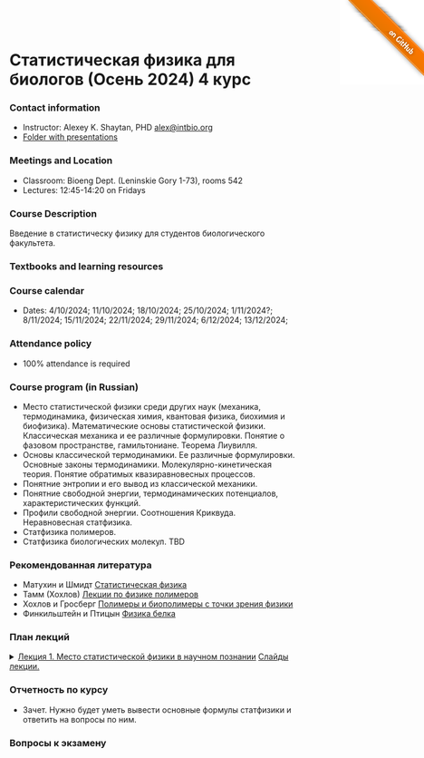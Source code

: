 <a href="https://github.com/intbio/statphys_2024/blob/main/index.md"><img style="position: absolute; top: 0; right: 0; border: 0;" src="gitimg.png" alt="To GitHub"></a>
# Статистическая физика для биологов (Осень 2024) 4 курс 

### Contact information
- Instructor: Alexey K. Shaytan, PHD alex@intbio.org
- [Folder with presentations]()

### Meetings and Location
- Classroom: Bioeng Dept. (Leninskie Gory 1-73), rooms 542
- Lectures: 12:45-14:20 on Fridays


### Course Description
Введение в статистическу физику для студентов биологического факультета. 
 
### Textbooks and learning resources

### Course calendar
- Dates: 4/10/2024; 11/10/2024; 18/10/2024; 25/10/2024; 1/11/2024?; 8/11/2024; 15/11/2024; 22/11/2024; 29/11/2024; 6/12/2024; 13/12/2024;

### Attendance policy
- 100% attendance is required



### Course program (in Russian)

- Место статистической физики среди других наук (механика, термодинамика, физическая химия, квантовая физика, биохимия и биофизика). Математические основы статистической физики. Классическая механика и ее различные формулировки. Понятие о фазовом пространстве, гамильтониане. Теорема Лиувилля.
- Основы классической термодинамики. Ее различные формулировки. Основные законы термодинамики. Молекулярно-кинетическая теория. Понятие обратимых квазиравновесных процессов.
- Понятние энтропии и его вывод из классической механики.
- Понятние свободной энергии, термодинамических потенциалов, характеристических функций.
- Профили свободной энергии. Соотношения Криквуда. Неравновесная статфизика.
- Статфизика полимеров.
- Статфизика биологических молекул.
TBD

### Рекомендованная литература
- Матухин и Шмидт [Статистическая физика](https://lib.kgeu.ru/irbis64r_15/scan/188эл.pdf)
- Тамм (Хохлов) [Лекции по физике полимеров](https://teach-in.ru/file/synopsis/pdf/polymer-physics-M.pdf)
- Хохлов и Гросберг [Полимеры и биополимеры с точки зрения физики](https://www.labirint.ru/books/487320/)
- Финкильштейн и Птицын [Физика белка](https://mol.bio.msu.ru/res/DOC61/2012_Book_fizika_belka.pdf)

### План лекций

<details><summary><ins>Лекция 1. Место статистической физики в научном познании</ins> 
<a href="https://www.dropbox.com/scl/fi/wn5dp105p4pzim8j6k7wq/Lecture1.ppt?rlkey=9xedwjx2h1hp9xc5bbir1w2hp&dl=0">Слайды лекции.</a> 
<br>
</details>

 ### Отчетность по курсу
 - Зачет. Нужно будет уметь вывести основные формулы статфизики и ответить на вопросы по ним.

### Вопросы к экзамену
